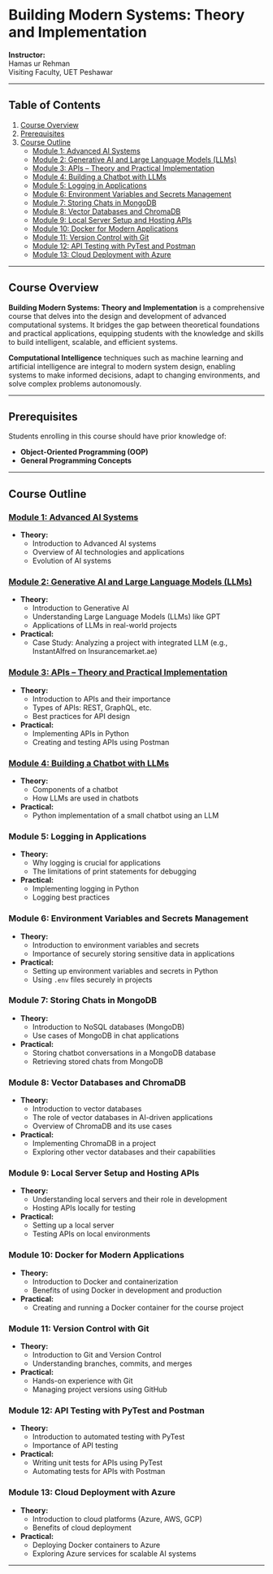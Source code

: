# Building Modern Systems: Theory and Implementation

**Instructor:**  
Hamas ur Rehman  
Visiting Faculty, UET Peshawar

---

## Table of Contents

1. [Course Overview](#course-overview)
2. [Prerequisites](#prerequisites)
3. [Course Outline](#course-outline)
    - [Module 1: Advanced AI Systems](#module-1-advanced-ai-systems)
    - [Module 2: Generative AI and Large Language Models (LLMs)](#module-2-generative-ai-and-large-language-models-llms)
    - [Module 3: APIs – Theory and Practical Implementation](#module-3-apis--theory-and-practical-implementation)
    - [Module 4: Building a Chatbot with LLMs](#module-4-building-a-chatbot-with-llms)
    - [Module 5: Logging in Applications](#module-5-logging-in-applications)
    - [Module 6: Environment Variables and Secrets Management](#module-6-environment-variables-and-secrets-management)
    - [Module 7: Storing Chats in MongoDB](#module-7-storing-chats-in-mongodb)
    - [Module 8: Vector Databases and ChromaDB](#module-8-vector-databases-and-chromadb)
    - [Module 9: Local Server Setup and Hosting APIs](#module-9-local-server-setup-and-hosting-apis)
    - [Module 10: Docker for Modern Applications](#module-10-docker-for-modern-applications)
    - [Module 11: Version Control with Git](#module-11-version-control-with-git)
    - [Module 12: API Testing with PyTest and Postman](#module-12-api-testing-with-pytest-and-postman)
    - [Module 13: Cloud Deployment with Azure](#module-13-cloud-deployment-with-azure)

---

## Course Overview

**Building Modern Systems: Theory and Implementation** is a comprehensive course that delves into the design and development of advanced computational systems. It bridges the gap between theoretical foundations and practical applications, equipping students with the knowledge and skills to build intelligent, scalable, and efficient systems. 

**Computational Intelligence** techniques such as machine learning and artificial intelligence are integral to modern system design, enabling systems to make informed decisions, adapt to changing environments, and solve complex problems autonomously.

---

## Prerequisites

Students enrolling in this course should have prior knowledge of:

- **Object-Oriented Programming (OOP)**
- **General Programming Concepts**

---

## Course Outline

### [Module 1: Advanced AI Systems](https://github.com/Hamas-ur-Rehman/Building-Modern-Systems-Theory-and-Implementation/tree/main/Module%201%20-%20Advanced%20AI%20Systems) 

- **Theory:**
  - Introduction to Advanced AI systems
  - Overview of AI technologies and applications
  - Evolution of AI systems

### [Module 2: Generative AI and Large Language Models (LLMs)](https://github.com/Hamas-ur-Rehman/Building-Modern-Systems-Theory-and-Implementation/tree/main/Module%202%20-%20Generative%20AI%20and%20Large%20Language%20Models%20(LLMs))

- **Theory:**
  - Introduction to Generative AI
  - Understanding Large Language Models (LLMs) like GPT
  - Applications of LLMs in real-world projects
- **Practical:**
  - Case Study: Analyzing a project with integrated LLM (e.g., InstantAlfred on Insurancemarket.ae)

### [Module 3: APIs – Theory and Practical Implementation](https://github.com/Hamas-ur-Rehman/Building-Modern-Systems-Theory-and-Implementation/tree/main/Module%203%20-%20APIs%20Theory%20and%20Practical%20Implementation)

- **Theory:**
  - Introduction to APIs and their importance
  - Types of APIs: REST, GraphQL, etc.
  - Best practices for API design
- **Practical:**
  - Implementing APIs in Python
  - Creating and testing APIs using Postman

### [Module 4: Building a Chatbot with LLMs](https://github.com/Hamas-ur-Rehman/Building-Modern-Systems-Theory-and-Implementation/tree/main/module%204)

- **Theory:**
  - Components of a chatbot
  - How LLMs are used in chatbots
- **Practical:**
  - Python implementation of a small chatbot using an LLM

### Module 5: Logging in Applications

- **Theory:**
  - Why logging is crucial for applications
  - The limitations of print statements for debugging
- **Practical:**
  - Implementing logging in Python
  - Logging best practices

### Module 6: Environment Variables and Secrets Management

- **Theory:**
  - Introduction to environment variables and secrets
  - Importance of securely storing sensitive data in applications
- **Practical:**
  - Setting up environment variables and secrets in Python
  - Using `.env` files securely in projects

### Module 7: Storing Chats in MongoDB

- **Theory:**
  - Introduction to NoSQL databases (MongoDB)
  - Use cases of MongoDB in chat applications
- **Practical:**
  - Storing chatbot conversations in a MongoDB database
  - Retrieving stored chats from MongoDB

### Module 8: Vector Databases and ChromaDB

- **Theory:**
  - Introduction to vector databases
  - The role of vector databases in AI-driven applications
  - Overview of ChromaDB and its use cases
- **Practical:**
  - Implementing ChromaDB in a project
  - Exploring other vector databases and their capabilities

### Module 9: Local Server Setup and Hosting APIs

- **Theory:**
  - Understanding local servers and their role in development
  - Hosting APIs locally for testing
- **Practical:**
  - Setting up a local server
  - Testing APIs on local environments

### Module 10: Docker for Modern Applications

- **Theory:**
  - Introduction to Docker and containerization
  - Benefits of using Docker in development and production
- **Practical:**
  - Creating and running a Docker container for the course project

### Module 11: Version Control with Git

- **Theory:**
  - Introduction to Git and Version Control
  - Understanding branches, commits, and merges
- **Practical:**
  - Hands-on experience with Git
  - Managing project versions using GitHub

### Module 12: API Testing with PyTest and Postman

- **Theory:**
  - Introduction to automated testing with PyTest
  - Importance of API testing
- **Practical:**
  - Writing unit tests for APIs using PyTest
  - Automating tests for APIs with Postman

### Module 13: Cloud Deployment with Azure

- **Theory:**
  - Introduction to cloud platforms (Azure, AWS, GCP)
  - Benefits of cloud deployment
- **Practical:**
  - Deploying Docker containers to Azure
  - Exploring Azure services for scalable AI systems

---


